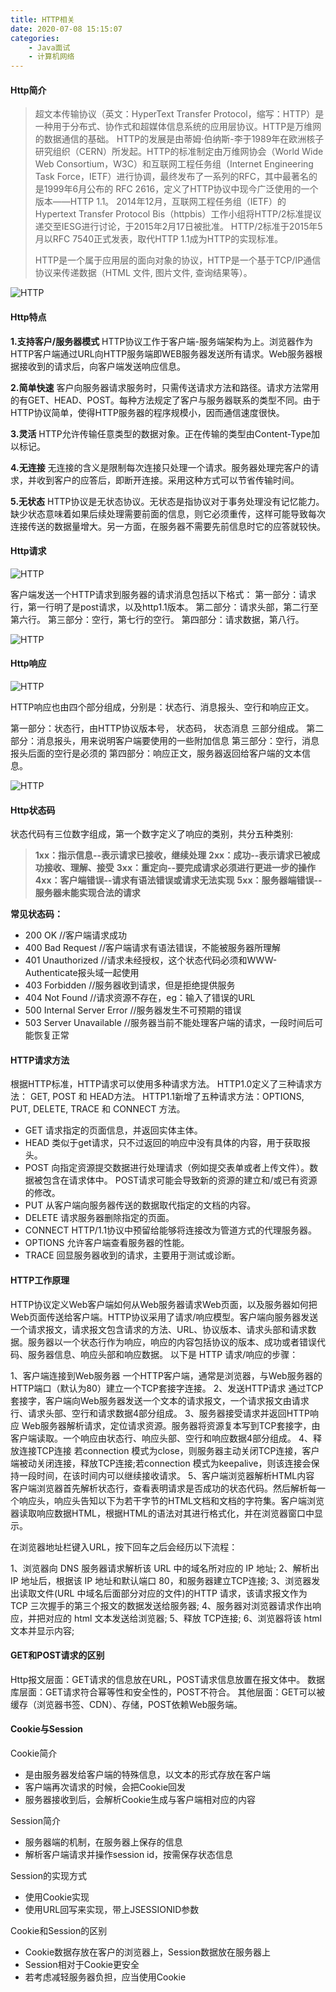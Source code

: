 ```yaml
---
title: HTTP相关
date: 2020-07-08 15:15:07
categories:
	- Java面试
	- 计算机网络
---
```


#### Http简介

>超文本传输协议（英文：HyperText Transfer Protocol，缩写：HTTP）是一种用于分布式、协作式和超媒体信息系统的应用层协议。HTTP是万维网的数据通信的基础。
>HTTP的发展是由蒂姆·伯纳斯-李于1989年在欧洲核子研究组织（CERN）所发起。HTTP的标准制定由万维网协会（World Wide Web Consortium，W3C）和互联网工程任务组（Internet Engineering Task Force，IETF）进行协调，最终发布了一系列的RFC，其中最著名的是1999年6月公布的 RFC 2616，定义了HTTP协议中现今广泛使用的一个版本——HTTP 1.1。
>2014年12月，互联网工程任务组（IETF）的Hypertext Transfer Protocol Bis（httpbis）工作小组将HTTP/2标准提议递交至IESG进行讨论，于2015年2月17日被批准。 HTTP/2标准于2015年5月以RFC 7540正式发表，取代HTTP 1.1成为HTTP的实现标准。
>
>HTTP是一个属于应用层的面向对象的协议，HTTP是一个基于TCP/IP通信协议来传递数据（HTML 文件, 图片文件, 查询结果等）。



<!--more-->

![HTTP](/articleImage/2020-07-08/1.jpg)

#### Http特点

**1.支持客户/服务器模式**
	HTTP协议工作于客户端-服务端架构为上。浏览器作为HTTP客户端通过URL向HTTP服务端即WEB服务器发送所有请求。Web服务器根据接收到的请求后，向客户端发送响应信息。

**2.简单快速**
	客户向服务器请求服务时，只需传送请求方法和路径。请求方法常用的有GET、HEAD、POST。每种方法规定了客户与服务器联系的类型不同。由于HTTP协议简单，使得HTTP服务器的程序规模小，因而通信速度很快。

**3.灵活**
	HTTP允许传输任意类型的数据对象。正在传输的类型由Content-Type加以标记。

**4.无连接**
	无连接的含义是限制每次连接只处理一个请求。服务器处理完客户的请求，并收到客户的应答后，即断开连接。采用这种方式可以节省传输时间。

**5.无状态**
	HTTP协议是无状态协议。无状态是指协议对于事务处理没有记忆能力。缺少状态意味着如果后续处理需要前面的信息，则它必须重传，这样可能导致每次连接传送的数据量增大。另一方面，在服务器不需要先前信息时它的应答就较快。

#### Http请求

![HTTP](/articleImage/2020-07-08/2.jpg)

客户端发送一个HTTP请求到服务器的请求消息包括以下格式：
第一部分：请求行，第一行明了是post请求，以及http1.1版本。
第二部分：请求头部，第二行至第六行。
第三部分：空行，第七行的空行。
第四部分：请求数据，第八行。

![HTTP](/articleImage/2020-07-08/3.png)

#### Http响应

![HTTP](/articleImage/2020-07-08/3.jpg)

HTTP响应也由四个部分组成，分别是：状态行、消息报头、空行和响应正文。

第一部分：状态行，由HTTP协议版本号， 状态码， 状态消息 三部分组成。
第二部分：消息报头，用来说明客户端要使用的一些附加信息
第三部分：空行，消息报头后面的空行是必须的
第四部分：响应正文，服务器返回给客户端的文本信息。

![HTTP](/articleImage/2020-07-08/4.png)

#### Http状态码

状态代码有三位数字组成，第一个数字定义了响应的类别，共分五种类别:

> **1xx：指示信息--表示请求已接收，继续处理**
> **2xx：成功--表示请求已被成功接收、理解、接受**
> **3xx：重定向--要完成请求必须进行更进一步的操作**
> **4xx：客户端错误--请求有语法错误或请求无法实现**
> **5xx：服务器端错误--服务器未能实现合法的请求**

**常见状态码：**

- 200 OK                        //客户端请求成功
- 400 Bad Request               //客户端请求有语法错误，不能被服务器所理解
- 401 Unauthorized              //请求未经授权，这个状态代码必须和WWW-Authenticate报头域一起使用 
- 403 Forbidden                 //服务器收到请求，但是拒绝提供服务
- 404 Not Found                 //请求资源不存在，eg：输入了错误的URL
- 500 Internal Server Error     //服务器发生不可预期的错误
- 503 Server Unavailable        //服务器当前不能处理客户端的请求，一段时间后可能恢复正常

#### HTTP请求方法

根据HTTP标准，HTTP请求可以使用多种请求方法。
HTTP1.0定义了三种请求方法： GET, POST 和 HEAD方法。
HTTP1.1新增了五种请求方法：OPTIONS, PUT, DELETE, TRACE 和 CONNECT 方法。

- GET     请求指定的页面信息，并返回实体主体。
- HEAD     类似于get请求，只不过返回的响应中没有具体的内容，用于获取报头。
- POST     向指定资源提交数据进行处理请求（例如提交表单或者上传文件）。数据被包含在请求体中。
  POST请求可能会导致新的资源的建立和/或已有资源的修改。
- PUT     从客户端向服务器传送的数据取代指定的文档的内容。
- DELETE      请求服务器删除指定的页面。
- CONNECT     HTTP/1.1协议中预留给能够将连接改为管道方式的代理服务器。
- OPTIONS     允许客户端查看服务器的性能。
- TRACE     回显服务器收到的请求，主要用于测试或诊断。

#### HTTP工作原理

HTTP协议定义Web客户端如何从Web服务器请求Web页面，以及服务器如何把Web页面传送给客户端。HTTP协议采用了请求/响应模型。客户端向服务器发送一个请求报文，请求报文包含请求的方法、URL、协议版本、请求头部和请求数据。服务器以一个状态行作为响应，响应的内容包括协议的版本、成功或者错误代码、服务器信息、响应头部和响应数据。
以下是 HTTP 请求/响应的步骤：

1、客户端连接到Web服务器
	一个HTTP客户端，通常是浏览器，与Web服务器的HTTP端口（默认为80）建立一个TCP套接字连接。
2、发送HTTP请求
	通过TCP套接字，客户端向Web服务器发送一个文本的请求报文，一个请求报文由请求行、请求头部、空行和请求数据4部分组成。
3、服务器接受请求并返回HTTP响应
	Web服务器解析请求，定位请求资源。服务器将资源复本写到TCP套接字，由客户端读取。一个响应由状态行、响应头部、空行和响应数据4部分组成。
4、释放连接TCP连接
	若connection 模式为close，则服务器主动关闭TCP连接，客户端被动关闭连接，释放TCP连接;若connection 模式为keepalive，则该连接会保持一段时间，在该时间内可以继续接收请求。
5、客户端浏览器解析HTML内容
	客户端浏览器首先解析状态行，查看表明请求是否成功的状态代码。然后解析每一个响应头，响应头告知以下为若干字节的HTML文档和文档的字符集。客户端浏览器读取响应数据HTML，根据HTML的语法对其进行格式化，并在浏览器窗口中显示。

在浏览器地址栏键入URL，按下回车之后会经历以下流程：

1、浏览器向 DNS 服务器请求解析该 URL 中的域名所对应的 IP 地址;
2、解析出 IP 地址后，根据该 IP 地址和默认端口 80，和服务器建立TCP连接;
3、浏览器发出读取文件(URL 中域名后面部分对应的文件)的HTTP 请求，该请求报文作为 TCP 三次握手的第三个报文的数据发送给服务器;
4、服务器对浏览器请求作出响应，并把对应的 html 文本发送给浏览器;
5、释放 TCP连接;
6、浏览器将该 html 文本并显示内容;

#### GET和POST请求的区别

Http报文层面：GET请求的信息放在URL，POST请求信息放置在报文体中。
数据库层面：GET请求符合幂等性和安全性的，POST不符合。
其他层面：GET可以被缓存（浏览器书签、CDN）、存储，POST依赖Web服务端。

#### Cookie与Session

Cookie简介

- 是由服务器发给客户端的特殊信息，以文本的形式存放在客户端
- 客户端再次请求的时候，会把Cookie回发
- 服务器接收到后，会解析Cookie生成与客户端相对应的内容

Session简介

- 服务器端的机制，在服务器上保存的信息
- 解析客户端请求并操作session id，按需保存状态信息

Session的实现方式

- 使用Cookie实现
- 使用URL回写来实现，带上JSESSIONID参数

Cookie和Session的区别

- Cookie数据存放在客户的浏览器上，Session数据放在服务器上
- Session相对于Cookie更安全
- 若考虑减轻服务器负担，应当使用Cookie

